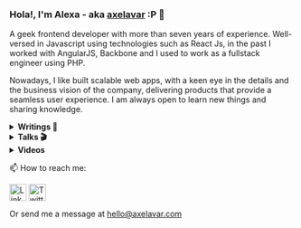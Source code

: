 ### Hola!, I'm Alexa - aka [axelavar](http://axelavar.com/) :P  👋

A geek frontend developer with more than seven years of experience. Well-versed in Javascript using technologies such as React Js, in the past I worked with AngularJS, Backbone and I used to work as a fullstack engineer using PHP.

Nowadays, I like built scalable web apps, with a keen eye in the details and the business vision of the company, delivering products that provide a seamless user experience. I am always open to learn new things and sharing knowledge.

<details>
    <summary><b> Writings 📝</b></summary>

- [My personal blog](http://axelavar.com/).

- [My writings in medium](https://medium.com/@axelav).
</details>

<details>
  <summary><b>Talks 🎬</b></summary>

<a href="https://slides.com/axelav/reactive-programming">
    <img alt="a taste of reactive programming" src="https://s3.eu-central-1.amazonaws.com/media-thubmnails.slid.es/reactive-programming.png" width="150">
</a>

  <a href="https://slides.com/axelav/mis-primeros-pasos-con-javascript">
    <img alt="Mis primeros pasos en javascript" src="https://s3.eu-central-1.amazonaws.com/media-thubmnails.slid.es/primeros-pasos-javascript.png" width="150">
  </a>
  <a href="https://slides.com/axelav/desplegando-aplicaciones-php-con-heroku">
    <img alt="desplegando aplicaciones con javascript" src="https://s3.eu-central-1.amazonaws.com/media-thubmnails.slid.es/desplegando-app-con-heroku.png" width="300">
  </a>
</details>

<details>
    <summary><b> Videos </b></summary>

- Spanish channel: I shared knowledge about [my experience mentoring in IT](https://www.youtube.com/channel/UCqJ_g8DgIk5_DIHEt7spHZQ)

- Personal channel: I am exploring [film and audio](https://www.youtube.com/channel/UCp2MgY1c1qhdSZjC4BFWPew)

</details>

📫 How to reach me:

<p align="center">

<a href="https://www.linkedin.com/in/axelav/?locale=en_US" target="blank"><img align="center" src="https://cdn.jsdelivr.net/npm/simple-icons@3.0.1/icons/linkedin.svg" alt="LinkedIn axelav" height="30" width="30" /></a>
<a href="https://twitter.com/axelav" target="blank"><img align="center" src="https://cdn.jsdelivr.net/npm/simple-icons@3.0.1/icons/twitter.svg" alt="Twitter axelav" height="30" width="30" /></a>
</p>

Or send me a message at [hello@axelavar.com](mailto:hello@axelavar.com?subject=[GitHub]%20Source%axelavar)